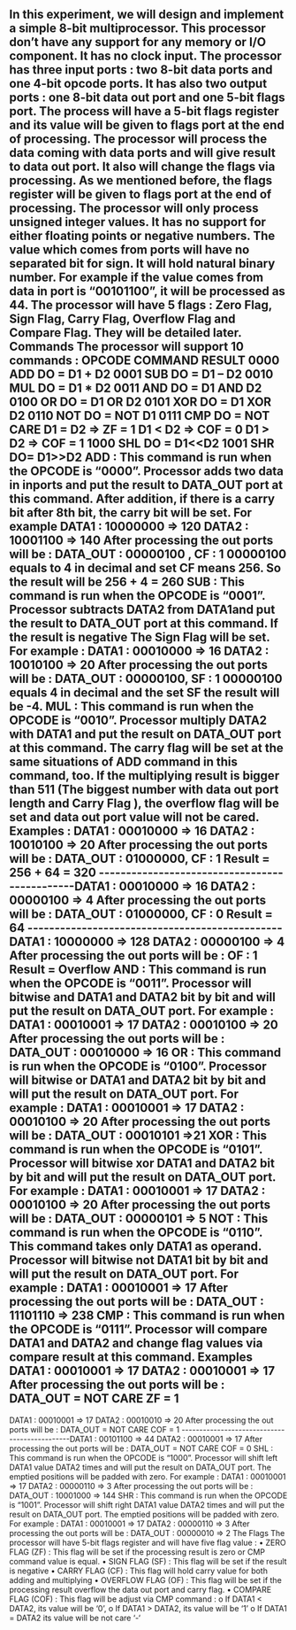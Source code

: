 In this experiment, we will design and implement a simple 8-bit multiprocessor. 
This processor don’t have any support for any memory or I/O component. It has
no clock input. 
The processor has three input ports : two 8-bit data ports and one 4-bit opcode
ports. It has also two output ports : one 8-bit data out port and one 5-bit flags
port. The process will have a 5-bit flags register and its value will be given to
flags port at the end of processing.
The processor will process the data coming with data ports and will give result to
data  out  port.  It  also  will  change  the  flags  via  processing.  As  we  mentioned
before, the flags register will be given to flags port at the end of processing.
The processor will only process  unsigned integer  values. It  has no support for
either floating  points  or  negative numbers.  The  value  which comes  from  ports
will  have  no  separated  bit  for  sign.  It  will  hold  natural  binary  number.  For
example if the value comes from data in port is “00101100”, it will be processed
as 44.
The processor will have 5 flags : 
Zero Flag, Sign Flag, Carry Flag, Overflow Flag and Compare Flag. They will be
detailed later.
Commands
The processor will support 10 commands : 
OPCODE COMMAND RESULT
0000 ADD DO = D1 + D2
0001 SUB DO = D1 – D2
0010 MUL DO = D1 * D2
0011 AND DO = D1 AND D2 
0100 OR DO = D1 OR D2
0101 XOR DO = D1 XOR D2
0110 NOT DO = NOT D1
0111 CMP DO = NOT CARE 
D1 = D2 => ZF =
1 
D1  <  D2  =>  COF
= 0
D1  >  D2  =>  COF
= 1
1000 SHL DO = D1<<D2
1001 SHR DO= D1>>D2
ADD :  This  command is  run  when  the  OPCODE is  “0000”.  Processor adds  two
data  in  inports  and  put  the  result  to  DATA_OUT  port  at  this  command.  After
addition, if there is a carry bit after 8th bit, the carry bit will be set. For example
DATA1 : 10000000 => 120
DATA2 : 10001100 => 140
After processing the out ports will be :
DATA_OUT : 00000100 , CF : 1
00000100 equals to 4 in decimal and set CF means 256. So the result will be 
256 + 4 = 260
SUB :   This command is run when the OPCODE is “0001”. Processor subtracts
DATA2 from DATA1and put the result to DATA_OUT port at this command. If the
result is negative The Sign Flag will be set. For example : 
DATA1 : 00010000 => 16
DATA2 : 10010100 => 20
After processing the out ports will be : 
DATA_OUT : 00000100, SF : 1
00000100 equals 4 in decimal and the set SF the result will be -4. 
MUL  :  This  command  is  run  when  the  OPCODE  is  “0010”.  Processor  multiply
DATA2 with DATA1 and put the result on DATA_OUT port at this command. The
carry flag will be set at the same situations of ADD command in this command,
too. If the multiplying result is bigger than 511 (The biggest number with data
out port length and Carry Flag ), the overflow flag will be set and data out port
value will not be cared.
Examples : 
DATA1 : 00010000 => 16
DATA2 : 10010100 => 20
After processing the out ports will be : 
DATA_OUT : 01000000, CF : 1
Result = 256 + 64 = 320
----------------------------------------------DATA1 : 00010000 => 16
DATA2 : 00000100 => 4
After processing the out ports will be : 
DATA_OUT : 01000000, CF : 0
Result = 64
-----------------------------------------------DATA1 : 10000000 => 128
DATA2 : 00000100 => 4
After processing the out ports will be : 
OF : 1
Result = Overflow
AND : This command is run when the OPCODE is “0011”. Processor will bitwise
and DATA1 and DATA2 bit by bit and will put the result on DATA_OUT port. For
example : 
DATA1 : 00010001 => 17
DATA2 : 00010100 => 20
After processing the out ports will be : 
DATA_OUT : 00010000 => 16
OR : This command is run when the OPCODE is “0100”. Processor will bitwise or
DATA1  and  DATA2  bit  by  bit  and  will  put  the  result  on  DATA_OUT  port.  For
example : 
DATA1 : 00010001 => 17
DATA2 : 00010100 => 20
After processing the out ports will be : 
DATA_OUT : 00010101 =>21
XOR : This command is run when the OPCODE is “0101”. Processor will bitwise
xor DATA1 and DATA2 bit by bit and will put the result on DATA_OUT port. For
example : 
DATA1 : 00010001 => 17
DATA2 : 00010100 => 20
After processing the out ports will be : 
DATA_OUT : 00000101 => 5
NOT :  This command is run when the OPCODE is “0110”. This command takes
only DATA1 as operand. Processor will bitwise not DATA1 bit by bit and will put
the result on DATA_OUT port. For example : 
DATA1 : 00010001 => 17
After processing the out ports will be : 
DATA_OUT : 11101110 => 238
CMP : This command is run when the OPCODE is “0111”. Processor will compare
DATA1 and DATA2 and change flag values via compare result at this command. 
Examples
DATA1 : 00010001 => 17
DATA2 : 00010001 => 17
After processing the out ports will be :
DATA_OUT = NOT CARE ZF = 1
--------------------------------------------- 
DATA1 : 00010001 => 17
DATA2 : 00010010 => 20
After processing the out ports will be :
DATA_OUT = NOT CARE COF = 1
----------------------------------------------DATA1 : 00101100 => 44
DATA2 : 00010001 => 17
After processing the out ports will be :
DATA_OUT = NOT CARE COF = 0
SHL : This command is run when the OPCODE is “1000”. Processor will shift left
DATA1  value  DATA2  times  and  will  put  the  result  on  DATA_OUT  port.  The
emptied positions will be padded with zero. For example : 
DATA1 : 00010001 => 17
DATA2 : 00000110 => 3
After processing the out ports will be : 
DATA_OUT : 10001000 => 144
SHR : This command is run when the OPCODE is “1001”. Processor will shift right
DATA1  value  DATA2  times  and  will  put  the  result  on  DATA_OUT  port.  The
emptied positions will be padded with zero. For example : 
DATA1 : 00010001 => 17
DATA2 : 00000110 => 3
After processing the out ports will be : 
DATA_OUT : 00000010 => 2
The Flags
The processor will have 5-bit flags register and will have five flag value : 
• ZERO FLAG (ZF)   : This flag will be set if the processing result is zero or
CMP command value is equal.
• SIGN FLAG (SF)   : This flag will be set if the result is negative
• CARRY  FLAG  (CF)  :  This  flag  will  hold  carry  value  for  both  adding  and
multiplying
• OVERFLOW  FLAG  (OF)  :  This  flag  will  be  set  if  the  processing  result
overflow the data out port and carry flag.
• COMPARE FLAG (COF) : This flag will be adjust via CMP command : 
o If DATA1 < DATA2, its value will be ‘0’,
o If DATA1 > DATA2, its value will be ‘1’
o If DATA1 = DATA2 its value will be not care ‘-‘